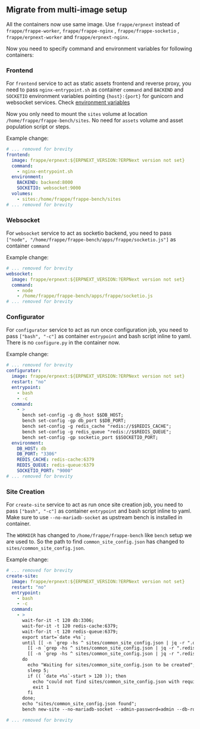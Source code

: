 ## Migrate from multi-image setup

All the containers now use same image. Use `frappe/erpnext` instead of `frappe/frappe-worker`, `frappe/frappe-nginx` , `frappe/frappe-socketio` , `frappe/erpnext-worker` and `frappe/erpnext-nginx`.

Now you need to specify command and environment variables for following containers:

### Frontend

For `frontend` service to act as static assets frontend and reverse proxy, you need to pass `nginx-entrypoint.sh` as container `command` and `BACKEND` and `SOCKETIO` environment variables pointing `{host}:{port}` for gunicorn and websocket services. Check [environment variables](environment-variables.md)

Now you only need to mount the `sites` volume at location `/home/frappe/frappe-bench/sites`. No need for `assets` volume and asset population script or steps.

Example change:

```yaml
# ... removed for brevity
frontend:
  image: frappe/erpnext:${ERPNEXT_VERSION:?ERPNext version not set}
  command:
    - nginx-entrypoint.sh
  environment:
    BACKEND: backend:8000
    SOCKETIO: websocket:9000
  volumes:
    - sites:/home/frappe/frappe-bench/sites
# ... removed for brevity
```

### Websocket

For `websocket` service to act as socketio backend, you need to pass `["node", "/home/frappe/frappe-bench/apps/frappe/socketio.js"]` as container `command`

Example change:

```yaml
# ... removed for brevity
websocket:
  image: frappe/erpnext:${ERPNEXT_VERSION:?ERPNext version not set}
  command:
    - node
    - /home/frappe/frappe-bench/apps/frappe/socketio.js
# ... removed for brevity
```

### Configurator

For `configurator` service to act as run once configuration job, you need to pass `["bash", "-c"]` as container `entrypoint` and bash script inline to yaml. There is no `configure.py` in the container now.

Example change:

```yaml
# ... removed for brevity
configurator:
  image: frappe/erpnext:${ERPNEXT_VERSION:?ERPNext version not set}
  restart: "no"
  entrypoint:
    - bash
    - -c
  command:
    - >
      bench set-config -g db_host $$DB_HOST;
      bench set-config -gp db_port $$DB_PORT;
      bench set-config -g redis_cache "redis://$$REDIS_CACHE";
      bench set-config -g redis_queue "redis://$$REDIS_QUEUE";
      bench set-config -gp socketio_port $$SOCKETIO_PORT;
  environment:
    DB_HOST: db
    DB_PORT: "3306"
    REDIS_CACHE: redis-cache:6379
    REDIS_QUEUE: redis-queue:6379
    SOCKETIO_PORT: "9000"
# ... removed for brevity
```

### Site Creation

For `create-site` service to act as run once site creation job, you need to pass `["bash", "-c"]` as container `entrypoint` and bash script inline to yaml. Make sure to use `--no-mariadb-socket` as upstream bench is installed in container.

The `WORKDIR` has changed to `/home/frappe/frappe-bench` like `bench` setup we are used to. So the path to find `common_site_config.json` has changed to `sites/common_site_config.json`.

Example change:

```yaml
# ... removed for brevity
create-site:
  image: frappe/erpnext:${ERPNEXT_VERSION:?ERPNext version not set}
  restart: "no"
  entrypoint:
    - bash
    - -c
  command:
    - >
      wait-for-it -t 120 db:3306;
      wait-for-it -t 120 redis-cache:6379;
      wait-for-it -t 120 redis-queue:6379;
      export start=`date +%s`;
      until [[ -n `grep -hs ^ sites/common_site_config.json | jq -r ".db_host // empty"` ]] && \
        [[ -n `grep -hs ^ sites/common_site_config.json | jq -r ".redis_cache // empty"` ]] && \
        [[ -n `grep -hs ^ sites/common_site_config.json | jq -r ".redis_queue // empty"` ]];
      do
        echo "Waiting for sites/common_site_config.json to be created";
        sleep 5;
        if (( `date +%s`-start > 120 )); then
          echo "could not find sites/common_site_config.json with required keys";
          exit 1
        fi
      done;
      echo "sites/common_site_config.json found";
      bench new-site --no-mariadb-socket --admin-password=admin --db-root-password=admin --install-app erpnext --set-default frontend;

# ... removed for brevity
```
